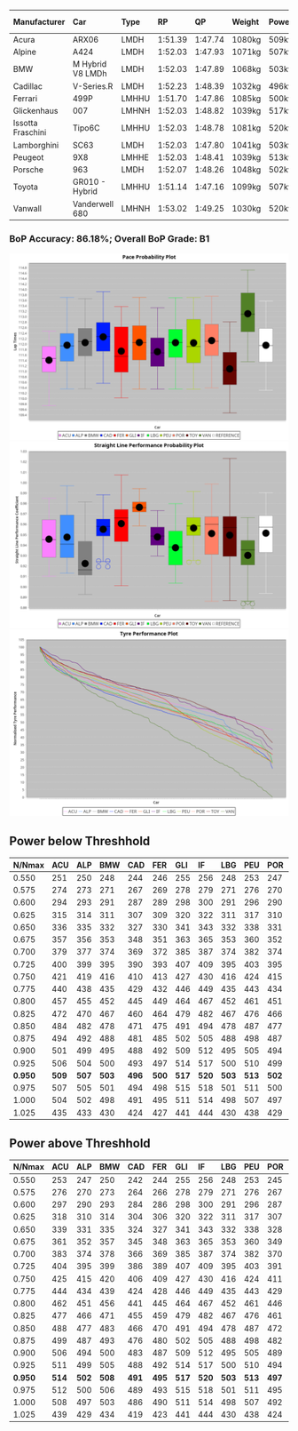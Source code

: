 |Manufacturer|Car|Type|RP|QP|Weight|Power¹|Threshhold|PINC|Power²|E/Stint|AVG Vmax|FDS|RDLC|L/Stint|BOP-Grade|ModelAccuracy|ModelPoints|Match%|
|:-|:-|:-|:-|:-|:-|:-|:-|:-|:-|:-|:-|:-|:-|:-|:-|:-|:-|:-|
|Acura|ARX06|LMDH|1:51.39|1:47.74|1080kg|509kw|210.0kph|1%|514kw|909MJ|282.47kph|-|0.99|33|-E1|100.00%|995|58.39%|
|Alpine|A424|LMDH|1:52.03|1:47.93|1071kg|507kw|210.0kph|-1%|502kw|900MJ|282.43kph|-|1.00|33|~A1|81.46%|523|100.00%|
|BMW|M Hybrid V8 LMDh|LMDH|1:52.03|1:47.89|1068kg|503kw|210.0kph|1%|508kw|892MJ|278.95kph|-|1.01|33|~A1|98.60%|1690|100.00%|
|Cadillac|V-Series.R|LMDH|1:52.23|1:48.39|1032kg|496kw|210.0kph|-1%|491kw|869MJ|283.35kph|-|1.03|33|+B2|98.38%|1765|84.21%|
|Ferrari|499P|LMHHU|1:51.70|1:47.86|1085kg|500kw|210.0kph|-1%|495kw|883MJ|283.41kph|190kph|1.01|33|-A2|92.24%|2247|91.80%|
|Glickenhaus|007|LMHNH|1:52.03|1:48.82|1039kg|517kw|210.0kph|0%|517kw|911MJ|288.66kph|-|0.94|33|+B1|96.18%|554|86.85%|
|Issotta Fraschini|Tipo6C|LMHHU|1:52.03|1:48.78|1081kg|520kw|210.0kph|0%|520kw|923MJ|283.24kph|190kph|1.03|33|+A2|66.67%|96|92.97%|
|Lamborghini|SC63|LMDH|1:52.03|1:47.80|1041kg|503kw|210.0kph|0%|503kw|884MJ|281.85kph|-|1.05|33|+A2|96.77%|419|92.67%|
|Peugeot|9X8|LMHHE|1:52.03|1:48.41|1039kg|513kw|210.0kph|0%|513kw|905MJ|284.94kph|150kph|1.02|33|~A1|87.65%|1795|100.00%|
|Porsche|963|LMDH|1:52.07|1:48.26|1048kg|502kw|210.0kph|-1%|497kw|885MJ|283.38kph|-|1.02|33|~A1|96.81%|5438|100.00%|
|Toyota|GR010 - Hybrid|LMHHU|1:51.14|1:47.16|1099kg|507kw|210.0kph|1%|512kw|905MJ|282.29kph|190kph|1.00|33|-D1|86.04%|1751|65.21%|
|Vanwall|Vanderwell 680|LMHNH|1:53.02|1:49.25|1030kg|520kw|210.0kph|0%|520kw|908MJ|281.48kph|-|1.01|33|+D2|91.42%|501|62.11%|

### BoP Accuracy: 86.18%; Overall BoP Grade: B1
![PACECHART](./IMG/ACOMETHOD.png)
![STRAIGHTLINEPERFORMANCECHART](./IMG/ACOMETHOD_sp.png)
![TYREPERFORMANCECHART](./IMG/ACOMETHOD_tw.png)

## Power below Threshhold
|N/Nmax|ACU|ALP|BMW|CAD|FER|GLI|IF|LBG|PEU|POR|TOY|VAN|
|:-|:-|:-|:-|:-|:-|:-|:-|:-|:-|:-|:-|:-|
|0.550|251|250|248|244|246|255|256|248|253|247|250|256|
|0.575|274|273|271|267|269|278|279|271|276|270|273|279|
|0.600|294|293|291|287|289|298|300|291|296|290|293|300|
|0.625|315|314|311|307|309|320|322|311|317|310|314|322|
|0.650|336|335|332|327|330|341|343|332|338|331|335|343|
|0.675|357|356|353|348|351|363|365|353|360|352|356|365|
|0.700|379|377|374|369|372|385|387|374|382|374|377|387|
|0.725|400|399|395|390|393|407|409|395|403|395|399|409|
|0.750|421|419|416|410|413|427|430|416|424|415|419|430|
|0.775|440|438|435|429|432|446|449|435|443|434|438|449|
|0.800|457|455|452|445|449|464|467|452|461|451|455|467|
|0.825|472|470|467|460|464|479|482|467|476|466|470|482|
|0.850|484|482|478|471|475|491|494|478|487|477|482|494|
|0.875|494|492|488|481|485|502|505|488|498|487|492|505|
|0.900|501|499|495|488|492|509|512|495|505|494|499|512|
|0.925|506|504|500|493|497|514|517|500|510|499|504|517|
|**0.950**|**509**|**507**|**503**|**496**|**500**|**517**|**520**|**503**|**513**|**502**|**507**|**520**|
|0.975|507|505|501|494|498|515|518|501|511|500|505|518|
|1.000|504|502|498|491|495|511|514|498|507|497|502|514|
|1.025|435|433|430|424|427|441|444|430|438|429|433|444|

## Power above Threshhold
|N/Nmax|ACU|ALP|BMW|CAD|FER|GLI|IF|LBG|PEU|POR|TOY|VAN|
|:-|:-|:-|:-|:-|:-|:-|:-|:-|:-|:-|:-|:-|
|0.550|253|247|250|242|244|255|256|248|253|245|252|256|
|0.575|276|270|273|264|266|278|279|271|276|267|275|279|
|0.600|297|290|293|284|286|298|300|291|296|287|296|300|
|0.625|318|310|314|304|306|320|322|311|317|307|317|322|
|0.650|339|331|335|324|327|341|343|332|338|328|338|343|
|0.675|361|352|357|345|348|363|365|353|360|349|359|365|
|0.700|383|374|378|366|369|385|387|374|382|370|381|387|
|0.725|404|395|399|386|389|407|409|395|403|391|403|409|
|0.750|425|415|420|406|409|427|430|416|424|411|423|430|
|0.775|444|434|439|424|428|446|449|435|443|429|442|449|
|0.800|462|451|456|441|445|464|467|452|461|446|460|467|
|0.825|477|466|471|455|459|479|482|467|476|461|475|482|
|0.850|488|477|483|466|470|491|494|478|487|472|486|494|
|0.875|499|487|493|476|480|502|505|488|498|482|497|505|
|0.900|506|494|500|483|487|509|512|495|505|489|504|512|
|0.925|511|499|505|488|492|514|517|500|510|494|509|517|
|**0.950**|**514**|**502**|**508**|**491**|**495**|**517**|**520**|**503**|**513**|**497**|**512**|**520**|
|0.975|512|500|506|489|493|515|518|501|511|495|510|518|
|1.000|508|497|503|486|490|511|514|498|507|492|506|514|
|1.025|439|429|434|419|423|441|444|430|438|424|437|444|
